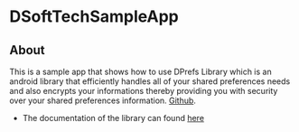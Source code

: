 # DSoftTechSampleApp

## About

This is a sample app that shows how to use DPrefs Library which is an android library that efficiently handles all of your shared preferences needs and also encrypts your informations thereby providing you with security over your shared preferences information. [Github](https://github.com/D-Soft-Tech/DPrefs). 
* The documentation of the library can found [here](https://d-soft-tech.github.io/dPrefs/)

